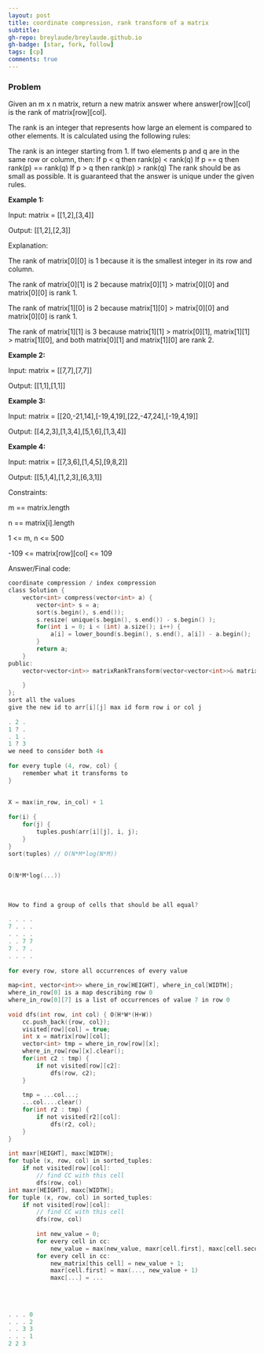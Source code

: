 ```yaml
---
layout: post
title: coordinate compression, rank transform of a matrix
subtitle: 
gh-repo: breylaude/breylaude.github.io
gh-badge: [star, fork, follow]
tags: [cp]
comments: true
---
```


### Problem

Given an m x n matrix, return a new matrix answer where answer[row][col] is the rank of matrix[row][col].

The rank is an integer that represents how large an element is compared to other elements. It is calculated using the following rules:

The rank is an integer starting from 1. If two elements p and q are in the same row or column, then: If p < q then rank(p) < rank(q) If p == q then rank(p) == rank(q) If p > q then rank(p) > rank(q) The rank should be as small as possible. It is guaranteed that the answer is unique under the given rules.

**Example 1:**

Input: matrix = [[1,2],[3,4]]

Output: [[1,2],[2,3]]

Explanation:

The rank of matrix[0][0] is 1 because it is the smallest integer in its row and column.

The rank of matrix[0][1] is 2 because matrix[0][1] > matrix[0][0] and matrix[0][0] is rank 1.

The rank of matrix[1][0] is 2 because matrix[1][0] > matrix[0][0] and matrix[0][0] is rank 1.

The rank of matrix[1][1] is 3 because matrix[1][1] > matrix[0][1], matrix[1][1] > matrix[1][0], and both matrix[0][1] and matrix[1][0] are rank 2.

**Example 2:**

Input: matrix = [[7,7],[7,7]]


Output: [[1,1],[1,1]]

**Example 3:**

Input: matrix = [[20,-21,14],[-19,4,19],[22,-47,24],[-19,4,19]]

Output: [[4,2,3],[1,3,4],[5,1,6],[1,3,4]]

**Example 4:**

Input: matrix = [[7,3,6],[1,4,5],[9,8,2]]

Output: [[5,1,4],[1,2,3],[6,3,1]]

Constraints:

m == matrix.length

n == matrix[i].length

1 <= m, n <= 500

-109 <= matrix[row][col] <= 109


Answer/Final code:

```c
coordinate compression / index compression
class Solution {
    vector<int> compress(vector<int> a) {
        vector<int> s = a;
        sort(s.begin(), s.end());
        s.resize( unique(s.begin(), s.end()) - s.begin() );
        for(int i = 0; i < (int) a.size(); i++) {
            a[i] = lower_bound(s.begin(), s.end(), a[i]) - a.begin();
        }
        return a;
    }
public:
    vector<vector<int>> matrixRankTransform(vector<vector<int>>& matrix) {
        
    }
};
sort all the values
give the new id to arr[i][j] max id form row i or col j
 
. 2 .
1 ? .
. 1 .
1 ? 3
we need to consider both 4s
 
for every tuple (4, row, col) {
    remember what it transforms to
}
 
 
X = max(in_row, in_col) + 1
    
for(i) {
    for(j) {
        tuples.push(arr[i][j], i, j);
    }
}
sort(tuples) // O(N*M*log(N*M))
    
    
O(N*M*log(...))
    
    
    
How to find a group of cells that should be all equal?
    
. . . . 
7 . . . 
. . . . 
. . 7 7 
7 . 7 . 
. . . .
    
for every row, store all occurrences of every value
 
map<int, vector<int>> where_in_row[HEIGHT], where_in_col[WIDTH];
where_in_row[0] is a map describing row 0
where_in_row[0][7] is a list of occurrences of value 7 in row 0
 
void dfs(int row, int col) { O(H*W*(H+W))
    cc.push_back({row, col});
    visited[row][col] = true;
    int x = matrix[row][col];
    vector<int> tmp = where_in_row[row][x];
    where_in_row[row][x].clear();
    for(int c2 : tmp) {
        if not visited[row][c2]:
            dfs(row, c2);
    }
    
    tmp = ...col...;
    ...col....clear()
    for(int r2 : tmp) {
        if not visited[r2][col]:
            dfs(r2, col);
    }
}
    
int maxr[HEIGHT], maxc[WIDTH];
for tuple (x, row, col) in sorted_tuples:
    if not visited[row][col]:
        // find CC with this cell
        dfs(row, col)
int maxr[HEIGHT], maxc[WIDTH];
for tuple (x, row, col) in sorted_tuples:
    if not visited[row][col]:
        // find CC with this cell
        dfs(row, col)
        
        int new_value = 0;
        for every cell in cc:
            new_value = max(new_value, maxr[cell.first], maxc[cell.second])
        for every cell in cc:
            new_matrix[this cell] = new_value + 1;
            maxr[cell.first] = max(..., new_value + 1)
            maxc[...] = ...
            
    
    
 
. . . 0
. . . 2
. . 3 3
. . . 1
2 2 3
```
